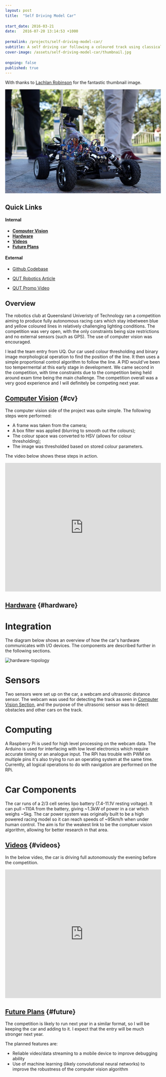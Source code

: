 ```yaml
---
layout: post
title:  "Self Driving Model Car"

start_date: 2016-03-21
date:   2016-07-20 13:14:53 +1000

permalink: /projects/self-driving-model-car/
subtitle: A self driving car following a coloured track using classical computer vision.
cover-image: /assets/self-driving-model-car/thumbnail.jpg

ongoing: false
published: true
---
```


With thanks to [Lachlan Robinson](https://www.linkedin.com/in/lachlan-robinson) for the fantastic thumbnail image.

![car](/assets/self-driving-model-car/car.jpg)

## Quick Links

#### Internal
* **[Computer Vision](#cv)**
* **[Hardware](#hardware)**
* **[Videos](#videos)**
* **[Future Plans](#future)**

#### External
* [Github Codebase](https://github.com/joshuariddell/self-driving-model-car)

* [QUT Robotics Article](https://qutrobotics.club/2016/07/19/how-to-make-an-autonomous-vehicle-the-2016-droid-racing-challenge/)
* [QUT Promo Video](https://www.youtube.com/watch?v=523I053X8xI)

## Overview

The robotics club at Queensland Univeristy of Technology ran a competition aiming to produce fully autonomous racing cars which stay inbetween blue and yellow coloured lines in relatively challenging lighting conditions. The competition was very open, with the only constraints being size restrictions and no external sensors (such as GPS). The use of computer vision was encouraged.

I lead the team entry from UQ. Our car used colour thresholding and binary image morphological operation to find the position of the line. It then uses a simple proportional control algorithm to follow the line. A PID would've been too tempermental at this early stage in development. We came second in the competition, with time constraints due to the competition being held around exam time being the main challenge. The competition overall was a very good experience and I will definitely be competing next year.

## [Computer Vision](#cv) {#cv}

The computer vision side of the project was quite simple. The following steps were performed:

* A frame was taken from the camera;
* A box filter was applied (blurring to smooth out the colours);
* The colour space was converted to HSV (allows for colour thresholding);
* The image was thresholded based on stored colour parameters.

The video below shows these steps in action.

<iframe width="100%" height="416" src="https://www.youtube.com/embed/sgeT_iDKmbI" frameborder="0" allowfullscreen></iframe>

## [Hardware](#hardware) {#hardware}

# Integration

The diagram below shows an overview of how the car's hardware communicates with I/O devices. The components are described further in the following sections.

![hardware-topology](/assets/self-driving-model-car/diagram.png)

# Sensors

Two sensors were set up on the car, a webcam and ultrasonic distance sensor. The webcam was used for detecting the track as seen in [Computer Vision Section](#cv), and the purpose of the ultrasonic sensor was to detect obstacles and other cars on the track.

# Computing

A Raspberry Pi is used for high level processing on the webcam data. The Arduino is used for interfacing with low level electronics which require accurate timing or an analogue input. The RPi has trouble with PWM on multiple pins it's also trying to run an operating system at the same time. Currently, all logical operations to do with navigation are performed on the RPi.

# Car Components

The car runs of a 2/3 cell series lipo battery (7.4-11.1V resting voltage). It can pull ~110A from the battery, giving ~1.3kW of power in a car which weighs ~5kg. The car power system was originally built to be a high powered racing model so it can reach speeds of ~95km/h when under human control. The aim is for the weakest link to be the comptuer vision algorithm, allowing for better research in that area.

## [Videos](#videos) {#videos}

In the below video, the car is driving full autonomously the evening before the competition.
<iframe width="100%" height="416" src="https://www.youtube.com/embed/DavB7bqimz4" frameborder="0" allowfullscreen></iframe>

## [Future Plans](#future) {#future}

The competition is likely to run next year in a similar format, so I will be keeping the car and adding to it. I expect that the entry will be much stronger next year.

The planned features are:

* Reliable video/data streaming to a mobile device to improve debugging ability
* Use of machine learning (likely convolutional neural networks) to improve the robustness of the computer vision algorithm